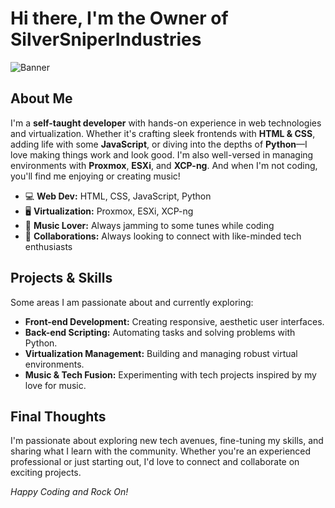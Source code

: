 # Hi there, I'm the Owner of **SilverSniperIndustries**

![Banner](https://via.placeholder.com/1200x200?text=Welcome+to+SilverSniperIndustries)

## About Me

I'm a **self-taught developer** with hands-on experience in web technologies and virtualization. Whether it's crafting sleek frontends with **HTML & CSS**, adding life with some **JavaScript**, or diving into the depths of **Python**—I love making things work and look good. I'm also well-versed in managing environments with **Proxmox**, **ESXi**, and **XCP-ng**. And when I'm not coding, you'll find me enjoying or creating music!

- 💻 **Web Dev:** HTML, CSS, JavaScript, Python  
- 🖥️ **Virtualization:** Proxmox, ESXi, XCP-ng  
- 🎵 **Music Lover:** Always jamming to some tunes while coding  
- 🤝 **Collaborations:** Always looking to connect with like-minded tech enthusiasts

## Projects & Skills

Some areas I am passionate about and currently exploring:

- **Front-end Development:** Creating responsive, aesthetic user interfaces.
- **Back-end Scripting:** Automating tasks and solving problems with Python.
- **Virtualization Management:** Building and managing robust virtual environments.
- **Music & Tech Fusion:** Experimenting with tech projects inspired by my love for music.

## Final Thoughts

I'm passionate about exploring new tech avenues, fine-tuning my skills, and sharing what I learn with the community. Whether you're an experienced professional or just starting out, I'd love to connect and collaborate on exciting projects.

*Happy Coding and Rock On!*
